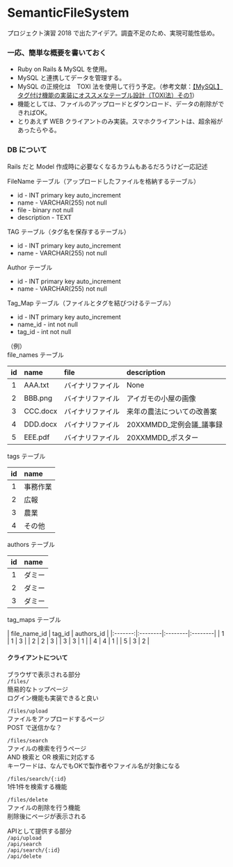 # SemanticFileSystem
プロジェクト演習 2018 で出たアイデア。調査不足のため、実現可能性低め。

### 一応、簡単な概要を書いておく
* Ruby on Rails & MySQL を使用。
* MySQL と連携してデータを管理する。
* MySQL の正規化は　TOXI 法を使用して行う予定。（参考文献：[【MySQL】タグ付け機能の実装にオススメなテーブル設計（TOXI法）その1](https://senews.jp/toxi1/)）
* 機能としては、ファイルのアップロードとダウンロード、データの削除ができればOK。
* とりあえず WEB クライアントのみ実装。スマホクライアントは、超余裕があったらやる。
  
  
### DB について
Rails だと Model 作成時に必要なくなるカラムもあるだろうけど一応記述  

FileName テーブル（アップロードしたファイルを格納するテーブル）

* id - INT primary key auto_increment
* name - VARCHAR(255) not null
* file - binary not null
* description - TEXT

TAG テーブル（タグ名を保存するテーブル）

* id - INT primary key auto_increment
* name - VARCHAR(255) not null

Author テーブル

* id - INT primary key auto_increment
* name - VARCHAR(255) not null

Tag_Map テーブル（ファイルとタグを結びつけるテーブル）

* id - INT primary key auto_increment
* name_id - int not null
* tag_id - int not null

（例）  
file_names テーブル

| id | name | file | description |
|:-------:|:--------|:--------|:--------|
| 1 | AAA.txt | バイナリファイル | None |
| 2 | BBB.png | バイナリファイル | アイガモの小屋の画像 |
| 3 | CCC.docx | バイナリファイル | 来年の農法についての改善案 |
| 4 | DDD.docx | バイナリファイル | 20XXMMDD_定例会議_議事録 |
| 5 | EEE.pdf | バイナリファイル | 20XXMMDD_ポスター |

tags テーブル

| id | name |
|:-------:|:--------|
| 1 | 事務作業 |
| 2 | 広報 |
| 3 | 農業 |
| 4 | その他 |

authors テーブル

| id | name |
|:-------:|:--------|
| 1 | ダミー |
| 2 | ダミー |
| 3 | ダミー |

tag_maps テーブル

| file_name_id | tag_id | authors_id |
|:-------:|:--------|:--------|:--------|
| 1 | 1 | 3 |
| 2 | 2 | 3 |
| 3 | 3 | 1 |
| 4 | 4 | 1 |
| 5 | 3 | 2 |

#### クライアントについて
ブラウザで表示される部分  
`/files/`  
簡易的なトップページ  
ログイン機能も実装できると良い  
  
`/files/upload`  
ファイルをアップロードするページ  
POST で送信かな？
  
`/files/search`  
ファイルの検索を行うページ  
AND 検索と OR 検索に対応する  
キーワードは、なんでもOKで製作者やファイル名が対象になる  
  
`/files/search/{:id}`  
1件1件を検索する機能

`/files/delete`  
ファイルの削除を行う機能  
削除後にページが表示される
  
APIとして提供する部分  
`/api/upload`  
`/api/search`  
`/api/search/{:id}`  
`/api/delete`